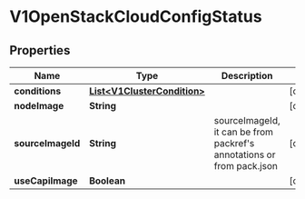 # V1OpenStackCloudConfigStatus

## Properties
Name | Type | Description | Notes
------------ | ------------- | ------------- | -------------
**conditions** | [**List&lt;V1ClusterCondition&gt;**](V1ClusterCondition.md) |  |  [optional]
**nodeImage** | **String** |  |  [optional]
**sourceImageId** | **String** | sourceImageId, it can be from packref&#x27;s annotations or from pack.json |  [optional]
**useCapiImage** | **Boolean** |  |  [optional]
